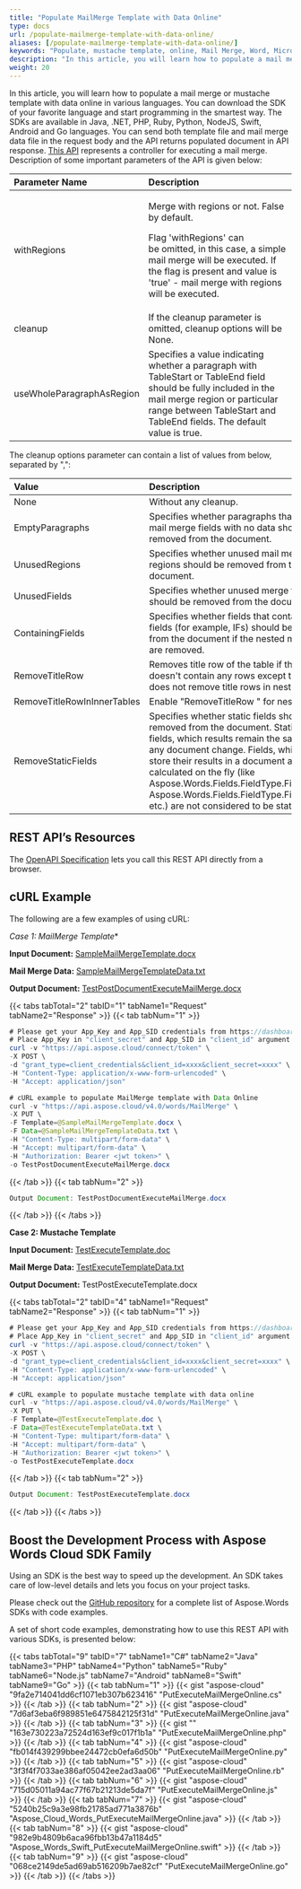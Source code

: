 ```yaml
---
title: "Populate MailMerge Template with Data Online"
type: docs
url: /populate-mailmerge-template-with-data-online/
aliases: [/populate-mailmerge-template-with-data-online/]
keywords: "Populate, mustache template, online, Mail Merge, Word, Microsoft Word, Java, .NET, PHP, Ruby, Python, NodeJS, Swift, Android ,Go"
description: "In this article, you will learn how to populate a mail merge or mustache template with data online in various languages. You can download the SDK of your favorite language and start programming in the smartest way. The SDKs are available in Java, .NET, PHP, Ruby, Python, NodeJS, Swift, Android and Go languages."
weight: 20
---
```


In this article, you will learn how to populate a mail merge or mustache template with data online in various languages. You can download the SDK of your favorite language and start programming in the smartest way. The SDKs are available in Java, .NET, PHP, Ruby, Python, NodeJS, Swift, Android and Go languages. You can send both template file and mail merge data file in the request body and the API returns populated document in API response. [This API](https://apireference.aspose.cloud/words/#/MailMerge/ExecuteMailMergeOnline) represents a controller for executing a mail merge. Description of some important parameters of the API is given below:

|Parameter Name|Description|
| :- | :- |
|withRegions|<p>Merge with regions or not. False by default.</p><p>Flag 'withRegions' can be omitted, in this case, a simple mail merge will be executed. If the flag is present and value is 'true' - mail merge with regions will be executed.</p>|
|cleanup|If the cleanup parameter is omitted, cleanup options will be None.|
|useWholeParagraphAsRegion|Specifies a value indicating whether a paragraph with TableStart or TableEnd field should be fully included in the mail merge region or particular range between TableStart and TableEnd fields. The default value is true.|
The cleanup options parameter can contain a list of values from below, separated by ",":

|Value|Description|
| :- | :- |
|None|Without any cleanup.|
|EmptyParagraphs|Specifies whether paragraphs that contained mail merge fields with no data should be removed from the document.|
|UnusedRegions|Specifies whether unused mail merge regions should be removed from the document.|
|UnusedFields|Specifies whether unused merge fields should be removed from the document.|
|ContainingFields|Specifies whether fields that contain merge fields (for example, IFs) should be removed from the document if the nested merge fields are removed.|
|RemoveTitleRow|Removes title row of the table if this table doesn't contain any rows except title row. It does not remove title rows in nested tables.|
|RemoveTitleRowInInnerTables|Enable "RemoveTitleRow " for nested tables.|
|RemoveStaticFields|Specifies whether static fields should be removed from the document. Static fields are fields, which results remain the same upon any document change. Fields, which do not store their results in a document and are calculated on the fly (like Aspose.Words.Fields.FieldType.FieldListNum, Aspose.Words.Fields.FieldType.FieldSymbol, etc.) are not considered to be static.|

## REST API’s Resources

The [OpenAPI Specification](https://apireference.aspose.cloud/words/#/MailMerge/ExecuteMailMergeOnline) lets you call this REST API directly from a browser.

## cURL Example

The following are a few examples of using cURL:

*Case 1: MailMerge Template**

**Input Document:** [SampleMailMergeTemplate.docx](attachments/884946/1180099.docx)

**Mail Merge Data:** [SampleMailMergeTemplateData.txt](attachments/884946/1180097.txt)

**Output Document:** [TestPostDocumentExecuteMailMerge.docx](attachments/884946/8028163.docx)

{{< tabs tabTotal="2" tabID="1" tabName1="Request" tabName2="Response" >}}
{{< tab tabNum="1" >}}

```JAVA
# Please get your App_Key and App_SID credentials from https://dashboard.aspose.cloud/#/apps.
# Place App_Key in "client_secret" and App_SID in "client_id" argument.
curl -v "https://api.aspose.cloud/connect/token" \
-X POST \
-d "grant_type=client_credentials&client_id=xxxx&client_secret=xxxx" \
-H "Content-Type: application/x-www-form-urlencoded" \
-H "Accept: application/json"

# cURL example to populate MailMerge template with Data Online
curl -v "https://api.aspose.cloud/v4.0/words/MailMerge" \
-X PUT \
-F Template=@SampleMailMergeTemplate.docx \
-F Data=@SampleMailMergeTemplateData.txt \
-H "Content-Type: multipart/form-data" \
-H "Accept: multipart/form-data" \
-H "Authorization: Bearer <jwt token>" \
-o TestPostDocumentExecuteMailMerge.docx
```

{{< /tab >}}
{{< tab tabNum="2" >}}

```JAVA
Output Document: TestPostDocumentExecuteMailMerge.docx
```

{{< /tab >}}
{{< /tabs >}}

**Case 2: Mustache Template**

**Input Document:** [TestExecuteTemplate.doc](attachments/884965/7209026.doc)

**Mail Merge Data:** [TestExecuteTemplateData.txt](attachments/884965/7209027.txt)

**Output Document:** TestPostExecuteTemplate.docx

{{< tabs tabTotal="2" tabID="4" tabName1="Request" tabName2="Response" >}}
{{< tab tabNum="1" >}}

```JAVA
# Please get your App_Key and App_SID credentials from https://dashboard.aspose.cloud/#/apps.
# Place App_Key in "client_secret" and App_SID in "client_id" argument.
curl -v "https://api.aspose.cloud/connect/token" \
-X POST \
-d "grant_type=client_credentials&client_id=xxxx&client_secret=xxxx" \
-H "Content-Type: application/x-www-form-urlencoded" \
-H "Accept: application/json"

# cURL example to populate mustache template with data online
curl -v "https://api.aspose.cloud/v4.0/words/MailMerge" \
-X PUT \
-F Template=@TestExecuteTemplate.doc \
-F Data=@TestExecuteTemplateData.txt \
-H "Content-Type: multipart/form-data" \
-H "Accept: multipart/form-data" \
-H "Authorization: Bearer <jwt token>" \
-o TestPostExecuteTemplate.docx
```

{{< /tab >}}
{{< tab tabNum="2" >}}

```JAVA
Output Document: TestPostExecuteTemplate.docx
```

{{< /tab >}}
{{< /tabs >}}

## Boost the Development Process with Aspose Words Cloud SDK Family

Using an SDK is the best way to speed up the development. An SDK takes care of low-level details and lets you focus on your project tasks.

Please check out the [GitHub repository](https://github.com/aspose-words-cloud) for a complete list of Aspose.Words SDKs with code examples.

A set of short code examples, demonstrating how to use this REST API with various SDKs, is presented below:

{{< tabs tabTotal="9" tabID="7" tabName1="C#" tabName2="Java" tabName3="PHP" tabName4="Python" tabName5="Ruby" tabName6="Node.js" tabName7="Android" tabName8="Swift" tabName9="Go" >}}
{{< tab tabNum="1" >}}
{{< gist "aspose-cloud" "9fa2e714041dd6cf1071eb307b623416" "PutExecuteMailMergeOnline.cs" >}}
{{< /tab >}}
{{< tab tabNum="2" >}}
{{< gist "aspose-cloud" "7d6af3eba6f989851e6475842125f31d" "PutExecuteMailMergeOnline.java" >}}
{{< /tab >}}
{{< tab tabNum="3" >}}
{{< gist "" "163e730223a72524d163ef9c017f1b1a" "PutExecuteMailMergeOnline.php" >}}
{{< /tab >}}
{{< tab tabNum="4" >}}
{{< gist "aspose-cloud" "fb014f439299bbee24472cb0efa6d50b" "PutExecuteMailMergeOnline.py" >}}
{{< /tab >}}
{{< tab tabNum="5" >}}
{{< gist "aspose-cloud" "3f3f4f7033ae386af05042ee2ad3aa06" "PutExecuteMailMergeOnline.rb" >}}
{{< /tab >}}
{{< tab tabNum="6" >}}
{{< gist "aspose-cloud" "715d05011a94ac77f67b21213de5da7f" "PutExecuteMailMergeOnline.js" >}}
{{< /tab >}}
{{< tab tabNum="7" >}}
{{< gist "aspose-cloud" "5240b25c9a3e98fb21785ad771a3876b" "Aspose_Cloud_Words_PutExecuteMailMergeOnline.java" >}}
{{< /tab >}}
{{< tab tabNum="8" >}}
{{< gist "aspose-cloud" "982e9b4809b6aca96fbb13b47a1184d5" "Aspose_Words_Swift_PutExecuteMailMergeOnline.swift" >}}
{{< /tab >}}
{{< tab tabNum="9" >}}
{{< gist "aspose-cloud" "068ce2149de5ad69ab516209b7ae82cf" "PutExecuteMailMergeOnline.go" >}}
{{< /tab >}}
{{< /tabs >}}
